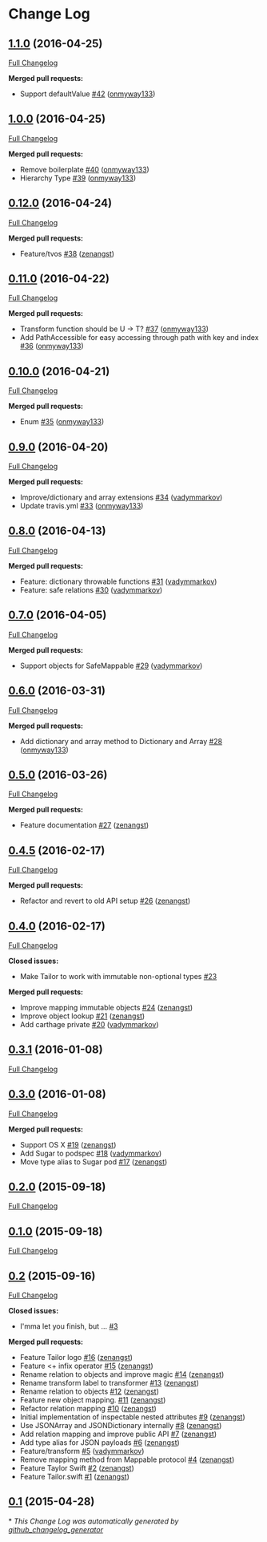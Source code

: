 # Change Log

## [1.1.0](https://github.com/zenangst/Tailor/tree/1.1.0) (2016-04-25)
[Full Changelog](https://github.com/zenangst/Tailor/compare/1.0.0...1.1.0)

**Merged pull requests:**

- Support defaultValue [\#42](https://github.com/zenangst/Tailor/pull/42) ([onmyway133](https://github.com/onmyway133))

## [1.0.0](https://github.com/zenangst/Tailor/tree/1.0.0) (2016-04-25)
[Full Changelog](https://github.com/zenangst/Tailor/compare/0.12.0...1.0.0)

**Merged pull requests:**

- Remove boilerplate [\#40](https://github.com/zenangst/Tailor/pull/40) ([onmyway133](https://github.com/onmyway133))
- Hierarchy Type [\#39](https://github.com/zenangst/Tailor/pull/39) ([onmyway133](https://github.com/onmyway133))

## [0.12.0](https://github.com/zenangst/Tailor/tree/0.12.0) (2016-04-24)
[Full Changelog](https://github.com/zenangst/Tailor/compare/0.11.0...0.12.0)

**Merged pull requests:**

- Feature/tvos [\#38](https://github.com/zenangst/Tailor/pull/38) ([zenangst](https://github.com/zenangst))

## [0.11.0](https://github.com/zenangst/Tailor/tree/0.11.0) (2016-04-22)
[Full Changelog](https://github.com/zenangst/Tailor/compare/0.10.0...0.11.0)

**Merged pull requests:**

- Transform function should be U -\> T? [\#37](https://github.com/zenangst/Tailor/pull/37) ([onmyway133](https://github.com/onmyway133))
- Add PathAccessible for easy accessing through path with key and index [\#36](https://github.com/zenangst/Tailor/pull/36) ([onmyway133](https://github.com/onmyway133))

## [0.10.0](https://github.com/zenangst/Tailor/tree/0.10.0) (2016-04-21)
[Full Changelog](https://github.com/zenangst/Tailor/compare/0.9.0...0.10.0)

**Merged pull requests:**

- Enum [\#35](https://github.com/zenangst/Tailor/pull/35) ([onmyway133](https://github.com/onmyway133))

## [0.9.0](https://github.com/zenangst/Tailor/tree/0.9.0) (2016-04-20)
[Full Changelog](https://github.com/zenangst/Tailor/compare/0.8.0...0.9.0)

**Merged pull requests:**

- Improve/dictionary and array extensions [\#34](https://github.com/zenangst/Tailor/pull/34) ([vadymmarkov](https://github.com/vadymmarkov))
- Update travis.yml [\#33](https://github.com/zenangst/Tailor/pull/33) ([onmyway133](https://github.com/onmyway133))

## [0.8.0](https://github.com/zenangst/Tailor/tree/0.8.0) (2016-04-13)
[Full Changelog](https://github.com/zenangst/Tailor/compare/0.7.0...0.8.0)

**Merged pull requests:**

- Feature: dictionary throwable functions [\#31](https://github.com/zenangst/Tailor/pull/31) ([vadymmarkov](https://github.com/vadymmarkov))
- Feature: safe relations [\#30](https://github.com/zenangst/Tailor/pull/30) ([vadymmarkov](https://github.com/vadymmarkov))

## [0.7.0](https://github.com/zenangst/Tailor/tree/0.7.0) (2016-04-05)
[Full Changelog](https://github.com/zenangst/Tailor/compare/0.6.0...0.7.0)

**Merged pull requests:**

- Support objects for SafeMappable [\#29](https://github.com/zenangst/Tailor/pull/29) ([vadymmarkov](https://github.com/vadymmarkov))

## [0.6.0](https://github.com/zenangst/Tailor/tree/0.6.0) (2016-03-31)
[Full Changelog](https://github.com/zenangst/Tailor/compare/0.5.0...0.6.0)

**Merged pull requests:**

- Add dictionary and array method to Dictionary and Array [\#28](https://github.com/zenangst/Tailor/pull/28) ([onmyway133](https://github.com/onmyway133))

## [0.5.0](https://github.com/zenangst/Tailor/tree/0.5.0) (2016-03-26)
[Full Changelog](https://github.com/zenangst/Tailor/compare/0.4.5...0.5.0)

**Merged pull requests:**

- Feature documentation [\#27](https://github.com/zenangst/Tailor/pull/27) ([zenangst](https://github.com/zenangst))

## [0.4.5](https://github.com/zenangst/Tailor/tree/0.4.5) (2016-02-17)
[Full Changelog](https://github.com/zenangst/Tailor/compare/0.4.0...0.4.5)

**Merged pull requests:**

- Refactor and revert to old API setup [\#26](https://github.com/zenangst/Tailor/pull/26) ([zenangst](https://github.com/zenangst))

## [0.4.0](https://github.com/zenangst/Tailor/tree/0.4.0) (2016-02-17)
[Full Changelog](https://github.com/zenangst/Tailor/compare/0.3.1...0.4.0)

**Closed issues:**

- Make Tailor to work with immutable non-optional types [\#23](https://github.com/zenangst/Tailor/issues/23)

**Merged pull requests:**

- Improve mapping immutable objects [\#24](https://github.com/zenangst/Tailor/pull/24) ([zenangst](https://github.com/zenangst))
- Improve object lookup [\#21](https://github.com/zenangst/Tailor/pull/21) ([zenangst](https://github.com/zenangst))
- Add carthage private [\#20](https://github.com/zenangst/Tailor/pull/20) ([vadymmarkov](https://github.com/vadymmarkov))

## [0.3.1](https://github.com/zenangst/Tailor/tree/0.3.1) (2016-01-08)
[Full Changelog](https://github.com/zenangst/Tailor/compare/0.3.0...0.3.1)

## [0.3.0](https://github.com/zenangst/Tailor/tree/0.3.0) (2016-01-08)
[Full Changelog](https://github.com/zenangst/Tailor/compare/0.2.0...0.3.0)

**Merged pull requests:**

- Support OS X [\#19](https://github.com/zenangst/Tailor/pull/19) ([zenangst](https://github.com/zenangst))
- Add Sugar to podspec [\#18](https://github.com/zenangst/Tailor/pull/18) ([vadymmarkov](https://github.com/vadymmarkov))
- Move type alias to Sugar pod [\#17](https://github.com/zenangst/Tailor/pull/17) ([zenangst](https://github.com/zenangst))

## [0.2.0](https://github.com/zenangst/Tailor/tree/0.2.0) (2015-09-18)
[Full Changelog](https://github.com/zenangst/Tailor/compare/0.1.0...0.2.0)

## [0.1.0](https://github.com/zenangst/Tailor/tree/0.1.0) (2015-09-18)
[Full Changelog](https://github.com/zenangst/Tailor/compare/0.2...0.1.0)

## [0.2](https://github.com/zenangst/Tailor/tree/0.2) (2015-09-16)
[Full Changelog](https://github.com/zenangst/Tailor/compare/0.1...0.2)

**Closed issues:**

- I'mma let you finish, but … [\#3](https://github.com/zenangst/Tailor/issues/3)

**Merged pull requests:**

- Feature Tailor logo [\#16](https://github.com/zenangst/Tailor/pull/16) ([zenangst](https://github.com/zenangst))
- Feature \<+ infix operator [\#15](https://github.com/zenangst/Tailor/pull/15) ([zenangst](https://github.com/zenangst))
- Rename relation to objects and improve magic [\#14](https://github.com/zenangst/Tailor/pull/14) ([zenangst](https://github.com/zenangst))
- Rename transform label to transformer [\#13](https://github.com/zenangst/Tailor/pull/13) ([zenangst](https://github.com/zenangst))
- Rename relation to objects [\#12](https://github.com/zenangst/Tailor/pull/12) ([zenangst](https://github.com/zenangst))
- Feature new object mapping. [\#11](https://github.com/zenangst/Tailor/pull/11) ([zenangst](https://github.com/zenangst))
- Refactor relation mapping [\#10](https://github.com/zenangst/Tailor/pull/10) ([zenangst](https://github.com/zenangst))
- Initial implementation of inspectable nested attributes [\#9](https://github.com/zenangst/Tailor/pull/9) ([zenangst](https://github.com/zenangst))
- Use JSONArray and JSONDictionary internally [\#8](https://github.com/zenangst/Tailor/pull/8) ([zenangst](https://github.com/zenangst))
- Add relation mapping and improve public API [\#7](https://github.com/zenangst/Tailor/pull/7) ([zenangst](https://github.com/zenangst))
- Add type alias for JSON payloads [\#6](https://github.com/zenangst/Tailor/pull/6) ([zenangst](https://github.com/zenangst))
- Feature/transform [\#5](https://github.com/zenangst/Tailor/pull/5) ([vadymmarkov](https://github.com/vadymmarkov))
- Remove mapping method from Mappable protocol [\#4](https://github.com/zenangst/Tailor/pull/4) ([zenangst](https://github.com/zenangst))
- Feature Taylor Swift [\#2](https://github.com/zenangst/Tailor/pull/2) ([zenangst](https://github.com/zenangst))
- Feature Tailor.swift [\#1](https://github.com/zenangst/Tailor/pull/1) ([zenangst](https://github.com/zenangst))

## [0.1](https://github.com/zenangst/Tailor/tree/0.1) (2015-04-28)


\* *This Change Log was automatically generated by [github_changelog_generator](https://github.com/skywinder/Github-Changelog-Generator)*